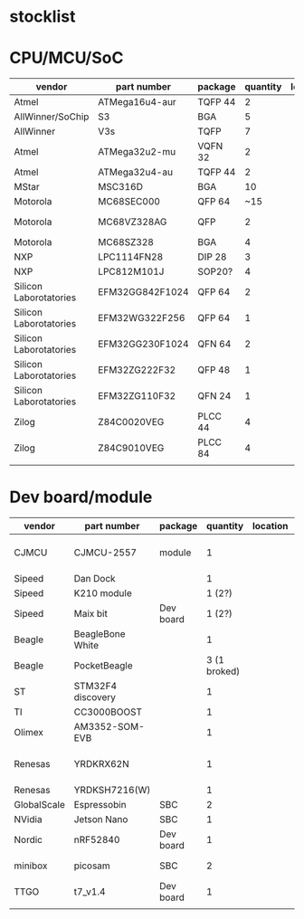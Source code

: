 # stocklist

# CPU/MCU/SoC

| vendor                 | part number     | package | quantity | location | notes         |
|------------------------|-----------------|---------|----------|----------|---------------|
| Atmel                  | ATMega16u4-aur  | TQFP 44 | 2        |          |               |
| AllWinner/SoChip       | S3              | BGA     | 5        |          |               |
| AllWinner              | V3s             | TQFP    | 7        |          |               |
| Atmel                  | ATMega32u2-mu   | VQFN 32 | 2        |          |               |
| Atmel                  | ATMega32u4-au   | TQFP 44 | 2        |          |               |
| MStar                  | MSC316D         | BGA     | 10       |          |               |
| Motorola               | MC68SEC000      | QFP 64  | ~15      |          |               |
| Motorola               | MC68VZ328AG     | QFP     | 2        |          | DragonBall VZ |
| Motorola               | MC68SZ328       | BGA     | 4        |          |               |
| NXP                    | LPC1114FN28     | DIP 28  | 3        |          |               |
| NXP                    | LPC812M101J     | SOP20?  | 4        |          |               |
| Silicon Laborotatories | EFM32GG842F1024 | QFP 64  | 2        |          |               |
| Silicon Laborotatories | EFM32WG322F256  | QFP 64  | 1        |          |               |
| Silicon Laborotatories | EFM32GG230F1024 | QFN 64  | 2        |          |               |
| Silicon Laborotatories | EFM32ZG222F32   | QFP 48  | 1        |          |               |
| Silicon Laborotatories | EFM32ZG110F32   | QFN 24  | 1        |          |               |
| Zilog                  | Z84C0020VEG     | PLCC 44 | 4        |          |               |
| Zilog                  | Z84C9010VEG     | PLCC 84 | 4        |          | Z80 IO chip   |
|                        |                 |         |          |          |               |

# Dev board/module

| vendor                 | part number       | package   | quantity     | location | notes                    |
|------------------------|-------------------|-----------|--------------|----------|--------------------------|
| CJMCU                  | CJMCU-2557        | module    | 1            |          | BQ25570 energy harvester |
| Sipeed                 | Dan Dock          |           | 1            |          | K210                     |
| Sipeed                 | K210 module       |           | 1 (2?)       |          | K210                     |
| Sipeed                 | Maix bit          | Dev board | 1 (2?)       |          | K210                     |
| Beagle                 | BeagleBone White  |           | 1            |          |                          |
| Beagle                 | PocketBeagle      |           | 3 (1 broked) |          |                          |
| ST                     | STM32F4 discovery |           | 1            |          |                          |
| TI                     | CC3000BOOST       |           | 1            |          |                          |
| Olimex                 | AM3352-SOM-EVB    |           | 1            |          |                          |
| Renesas                | YRDKRX62N         |           | 1            |          | RX62N, LCD is broked     |
| Renesas                | YRDKSH7216(W)     |           | 1            |          | SH2A                     |
| GlobalScale            | Espressobin       | SBC       | 2            |          |                          |
| NVidia                 | Jetson Nano       | SBC       | 1            |          |                          |
| Nordic                 | nRF52840          | Dev board | 1            |          |                          |
| minibox                | picosam           | SBC       | 2            |          | 1 with LCD               |
| TTGO                   | t7_v1.4           | Dev board | 1            |          | ESP32                    |
|                        |                   |           |              |          |                          |

